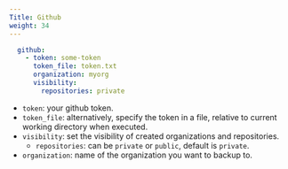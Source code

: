 ```yaml
---
Title: Github
weight: 34
---
```


```yaml
  github:
    - token: some-token
      token_file: token.txt
      organization: myorg
      visibility:
        repositories: private
```
- `token`: your github token.
- `token_file`: alternatively, specify the token in a file, relative to current working directory when executed.
- `visibility`: set the visibility of created organizations and repositories.
    - `repositories`: can be `private` or `public`, default is `private`.
- `organization`: name of the organization you want to backup to.